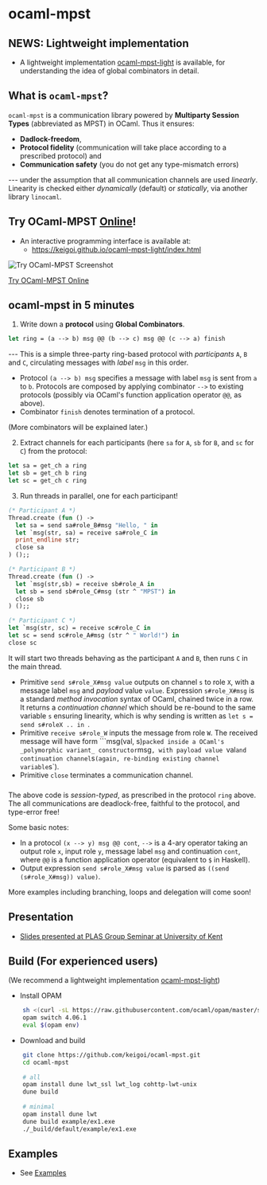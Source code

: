# ocaml-mpst

##	NEWS: Lightweight implementation

* A lightweight implementation [ocaml-mpst-light](https://github.com/keigoi/ocaml-mpst-light/) is available, for understanding the idea of global combinators in detail.

## What is `ocaml-mpst`?

`ocaml-mpst` is  a communication library powered by  __Multiparty Session Types__ (abbreviated as MPST) in OCaml. Thus it ensures: 

* __Dadlock-freedom__, 
* __Protocol fidelity__ (communication will take place according to a prescribed protocol) and 
* __Communication safety__ (you do not get any type-mismatch errors)

--- under the assumption that all communication channels are used _linearly_. Linearity is checked either _dynamically_ (default) or _statically_, via another library `linocaml`.

## Try OCaml-MPST [Online](https://keigoi.github.io/ocaml-mpst-light/index.html)!

* An interactive programming interface is available at:
  * https://keigoi.github.io/ocaml-mpst-light/index.html

![Try OCaml-MPST Screenshot](https://keigoi.github.io/ocaml-mpst-light/screenshot.png)

[Try OCaml-MPST Online](https://keigoi.github.io/ocaml-mpst-light/index.html)

## ocaml-mpst in 5 minutes

1. Write down a **protocol** using  **Global Combinators**. 

```ocaml
let ring = (a --> b) msg @@ (b --> c) msg @@ (c --> a) finish
```

  --- This is a simple three-party ring-based protocol with _participants_ `A`, `B` and `C`, circulating messages with _label_ `msg` in this order. 

  * Protocol  `(a --> b) msg` specifies a message with label `msg` is sent from `a` to `b`. Protocols are composed by applying combinator `-->` to existing protocols (possibly via OCaml's function application operator `@@`, as above).
  * Combinator `finish` denotes termination of a protocol.

(More combinators will be explained later.)

2. Extract channels for each participants (here `sa` for `A`, `sb` for `B`, and `sc` for `C`) from the protocol:

```ocaml
let sa = get_ch a ring
let sb = get_ch b ring
let sc = get_ch c ring
```

3. Run threads in parallel, one for each participant!

```ocaml
(* Participant A *)
Thread.create (fun () -> 
  let sa = send sa#role_B#msg "Hello, " in
  let `msg(str, sa) = receive sa#role_C in
  print_endline str;
  close sa
) ();;

(* Participant B *)
Thread.create (fun () ->
  let `msg(str,sb) = receive sb#role_A in
  let sb = send sb#role_C#msg (str ^ "MPST") in
  close sb
) ();;

(* Participant C *)
let `msg(str, sc) = receive sc#role_C in
let sc = send sc#role_A#msg (str ^ " World!") in
close sc
```

It will start two threads behaving as the participant `A` and `B`, then runs `C` in the main thread. 

* Primitive `send s#role_X#msg value` outputs  on channel `s`  to role `X`, with a message label `msg` and  _payload_ value `value`.  Expression `s#role_X#msg` is a standard _method invocation_ syntax of OCaml, chained twice in a row. It returns a _continuation channel_ which should be re-bound to the same variable `s` ensuring linearity, which is why sending is written as `let s = send s#roleX .. in `.
* Primitive `receive s#role_W` inputs the message from role `W`. The received message will have form ```msg(val, s)`` packed inside a OCaml's _polymorphic variant_ constructor ``msg`, with payload value `val` and continuation channel `s` (again, re-binding existing channel variable `s`).
* Primitive `close` terminates a communication channel.

### 
The above code is _session-typed_, as prescribed in the protocol `ring`  above. The all communications are deadlock-free, faithful to the protocol, and type-error free!


Some basic notes:

* In a protocol `(x --> y) msg @@ cont`, `-->` is a 4-ary operator taking an output role  `x`, input role `y`, message label `msg` and continuation `cont`, where `@@` is a function application operator (equivalent to `$` in Haskell).
* Output expression  `send s#role_X#msg value`  is parsed as `((send (s#role_X#msg)) value)`.


More examples including branching, loops and delegation will come soon!


## Presentation

* [Slides presented at PLAS Group Seminar at University of Kent](https://www.slideshare.net/keigoi/ocamlmpst-global-protocol-combinators-175519214)


## Build (For experienced users)

(We recommend a lightweight implementation [ocaml-mpst-light](https://github.com/keigoi/ocaml-mpst-light/))

* Install OPAM

```sh
    sh <(curl -sL https://raw.githubusercontent.com/ocaml/opam/master/shell/install.sh)
    opam switch 4.06.1
    eval $(opam env)
```

* Download and build

```sh
    git clone https://github.com/keigoi/ocaml-mpst.git
    cd ocaml-mpst
    
    # all
    opam install dune lwt_ssl lwt_log cohttp-lwt-unix
    dune build
    
    # minimal
    opam install dune lwt
    dune build example/ex1.exe
    ./_build/default/example/ex1.exe
```

## Examples

* See [Examples](examples/)

